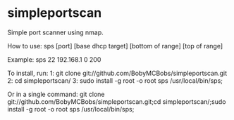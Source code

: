 # simpleportscan
Simple port scanner using nmap.

How to use:
  sps [port] [base dhcp target] [bottom of range] [top of range]

Example:
  sps 22 192.168.1 0 200

To install, run:
  1: git clone git://github.com/BobyMCBobs/simpleportscan.git
  2: cd simpleportscan/
  3: sudo install -g root -o root sps /usr/local/bin/sps;

Or in a single command:
  git clone git://github.com/BobyMCBobs/simpleportscan.git;cd simpleportscan/;sudo install -g root -o root sps /usr/local/bin/sps;
